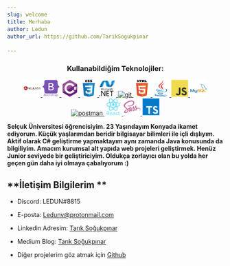 ```yaml
---
slug: welcome
title: Merhaba
author: Ledun
author_url: https://github.com/TarikSogukpinar

---
```


<p></p>
<h3 align="center">Kullanabildiğim Teknolojiler:</h3>
<p align="center"> <a href="https://angular.io" target="_blank"> <img src="https://raw.githubusercontent.com/devicons/devicon/master/icons/angularjs/angularjs-original-wordmark.svg" alt="angularjs" width="40" height="40"/> </a> <a href="https://getbootstrap.com" target="_blank"> <img src="https://raw.githubusercontent.com/devicons/devicon/master/icons/bootstrap/bootstrap-plain-wordmark.svg" alt="bootstrap" width="40" height="40"/> </a> <a href="https://www.w3schools.com/cs/" target="_blank"> <img src="https://raw.githubusercontent.com/devicons/devicon/master/icons/csharp/csharp-original.svg" alt="csharp" width="40" height="40"/> </a> <a href="https://www.w3schools.com/css/" target="_blank"> <img src="https://raw.githubusercontent.com/devicons/devicon/master/icons/css3/css3-original-wordmark.svg" alt="css3" width="40" height="40"/> </a> <a href="https://dotnet.microsoft.com/" target="_blank"> <img src="https://raw.githubusercontent.com/devicons/devicon/master/icons/dot-net/dot-net-original-wordmark.svg" alt="dotnet" width="40" height="40"/> </a> <a href="https://git-scm.com/" target="_blank"> <img src="https://www.vectorlogo.zone/logos/git-scm/git-scm-icon.svg" alt="git" width="40" height="40"/> </a> <a href="https://www.w3.org/html/" target="_blank"> <img src="https://raw.githubusercontent.com/devicons/devicon/master/icons/html5/html5-original-wordmark.svg" alt="html5" width="40" height="40"/> </a> <a href="https://www.java.com" target="_blank"> <img src="https://raw.githubusercontent.com/devicons/devicon/master/icons/java/java-original.svg" alt="java" width="40" height="40"/> </a> <a href="https://developer.mozilla.org/en-US/docs/Web/JavaScript" target="_blank"> <img src="https://raw.githubusercontent.com/devicons/devicon/master/icons/javascript/javascript-original.svg" alt="javascript" width="40" height="40"/> </a> <a href="https://www.mysql.com/" target="_blank"> <img src="https://raw.githubusercontent.com/devicons/devicon/master/icons/mysql/mysql-original-wordmark.svg" alt="mysql" width="40" height="40"/> </a> <a href="https://postman.com" target="_blank"> <img src="https://www.vectorlogo.zone/logos/getpostman/getpostman-icon.svg" alt="postman" width="40" height="40"/> </a> <a href="https://reactjs.org/" target="_blank"> <img src="https://raw.githubusercontent.com/devicons/devicon/master/icons/react/react-original-wordmark.svg" alt="react" width="40" height="40"/> </a> <a href="https://sass-lang.com" target="_blank"> <img src="https://raw.githubusercontent.com/devicons/devicon/master/icons/sass/sass-original.svg" alt="sass" width="40" height="40"/> </a> <a href="https://www.typescriptlang.org/" target="_blank"> <img src="https://raw.githubusercontent.com/devicons/devicon/master/icons/typescript/typescript-original.svg" alt="typescript" width="40" height="40"/> </a> </p>
<p></p>

**Selçuk Üniversitesi öğrencisiyim. 23 Yaşındayım Konyada ikamet ediyorum. Küçük yaşlarımdan beridir bilgisayar bilimleri ile içli dışlıyım. Aktif olarak C# geliştirme yapmaktayım aynı zamanda Java konusunda da bilgiliyim. Amacım kurumsal alt yapıda web projeleri geliştirmek. Henüz Junior seviyede bir geliştiriciyim. Oldukça zorlayıcı olan bu yolda her geçen gün daha iyi olmaya çabalıyorum :)**

## **İletişim Bilgilerim  **

- Discord: LEDUN#8815

- E-posta: Ledunv@protonmail.com

- Linkedin Adresim: [Tarık Soğukpınar](https://www.linkedin.com/in/tar%C4%B1k-so%C4%9Fukp%C4%B1nar/)

- Medium Blog: [Tarık Soğukpınar](https://medium.com/@tariksogukpinar)

- Diğer projelerim göz atmak için  [Github](https://github.com/TarikSogukpinar)


